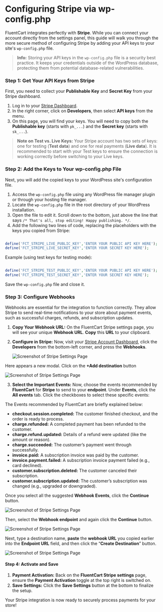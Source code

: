 # Configuring Stripe via wp-config.php

FluentCart integrates perfectly with **Stripe**. While you can connect your account directly from the settings panel, this guide will walk you through the more secure method of configuring Stripe by adding your API keys to your site's `wp-config.php` file.

> **Info:** Storing your API keys in the `wp-config.php` file is a security best practice. It keeps your credentials outside of the WordPress database, protecting them from potential database-related vulnerabilities.

### Step 1: Get Your API Keys from Stripe

First, you need to collect your **Publishable Key** and **Secret Key** from your Stripe dashboard.

1.  Log in to your [Stripe Dashboard](https://dashboard.stripe.com/).
2.  In the right corner, click on **Developers**, then select **API keys** from the menu.
3.  On this page, you will find your keys. You will need to copy both the **Publishable key** (starts with `pk_...`) and the **Secret key** (starts with `sk_...`).

> **Note on Test vs. Live Keys:** Your Stripe account has two sets of keys: one for testing (**Test data**) and one for real payments (**Live data**). It is recommended to start with your Test keys to ensure the connection is working correctly before switching to your Live keys.

### Step 2: Add the Keys to Your wp-config.php File

Next, you will add the copied keys to your WordPress site's configuration file.

1.  Access the `wp-config.php` file using any WordPress file manager plugin or through your hosting file manager.
2.  Locate the `wp-config.php` file in the root directory of your WordPress installation.
3.  Open the file to edit it. Scroll down to the bottom, just above the line that says `/* That's all, stop editing! Happy publishing. */`.
4.  Add the following two lines of code, replacing the placeholders with the keys you copied from Stripe:

```php

define('FCT_STRIPE_LIVE_PUBLIC_KEY','ENTER YOUR PUBLIC API KEY HERE');
define('FCT_STRIPE_LIVE_SECRET_KEY','ENTER YOUR SECRET KEY HERE');
```

Example (using test keys for testing mode):

```php

define('FCT_STRIPE_TEST_PUBLIC_KEY','ENTER YOUR PUBLIC API KEY HERE');
define('FCT_STRIPE_TEST_SECRET_KEY','ENTER YOUR SECRET KEY HERE');
```

Save the `wp-config.php` file and close it.

### Step 3: Configure Webhooks

Webhooks are essential for the integration to function correctly. They allow Stripe to send real-time notifications to your store about payment events, such as successful charges, refunds, and subscription updates.

1.  **Copy Your Webhook URL:** On the FluentCart Stripe settings page, you will see your unique **Webhook URL**. **Copy** this **URL** to your clipboard.
2.  **Configure in Stripe:** Now, visit your [Stripe Account Dashboard](/https://dashboard.stripe.com/account/webhooks), click the **Developers** from the bottom-left corner, and press the **Webhooks**.

    ![Screenshot of Stripe Settings Page](/images/payments-checkout/stripe-payment/developer-webhook.webp)

Here appears a new modal. Click on the **+Add destination** button

   ![Screenshot of Stripe Settings Page](/images/payments-checkout/stripe-payment/add-destination.webp)

3. **Select the Important Events:** Now, choose the events recommended by **FluentCart** for **Stripe** to send to your **endpoint**. Under **Events**, click the **All events** tab. Click the checkboxes to select these specific events:

The Events recommended by FluentCart are briefly explained below:

 * **checkout.session.completed:** The customer finished checkout, and the order is ready to process.
 * **charge.refunded:** A completed payment has been refunded to the customer.
 * **charge.refund.updated:** Details of a refund were updated (like the amount or reason).
 * **charge.succeeded:** The customer’s payment went through successfully.
 * **invoice.paid:** A subscription invoice was paid by the customer.
 * **invoice.payment.failed:** A subscription invoice payment failed (e.g., card declined).
 * **customer.subscription.deleted:** The customer canceled their subscription.
 * **customer.subscription.updated:** The customer’s subscription was changed (e.g., upgraded or downgraded).

Once you select all the suggested **Webhook Events**, click the **Continue** button.

   ![Screenshot of Stripe Settings Page](/images/payments-checkout/stripe-payment/select-events.webp)

Then, select the **Webhook endpoint** and again click the **Continue** button.

   ![Screenshot of Stripe Settings Page](/images/payments-checkout/stripe-payment/webhook-endpoint.webp)

Next, type a destination name, **paste** the **webhook URL** you copied earlier into the **Endpoint URL** field, and then click the “**Create Destination**” button.

   ![Screenshot of Stripe Settings Page](/images/payments-checkout/stripe-payment/create-destination.webp)

#### Step 4: Activate and Save

1.  **Payment Activation:** Back on the **FluentCart Stripe settings** page, ensure the **Payment Activation** toggle at the top right is switched on.
2.  **Save Settings:** Click the **Save Settings** button at the bottom to finalize the setup.

Your Stripe integration is now ready to securely process payments for your store!